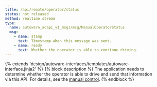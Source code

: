 ```yaml
---
title: /api/remote/operator/status
status: not released
method: realtime stream
type:
  name: autoware_adapi_v1_msgs/msg/ManualOperatorStatus
  msg:
    - name: stamp
      text: Timestamp when this message was sent.
    - name: ready
      text: Whether the operator is able to continue driving.
---
```


{% extends 'design/autoware-interfaces/templates/autoware-interface.jinja2' %}
{% block description %}
The application needs to determine whether the operator is able to drive and send that information via this API.
For details, see the [manual control](../../../../features/manual-control.md).
{% endblock %}
